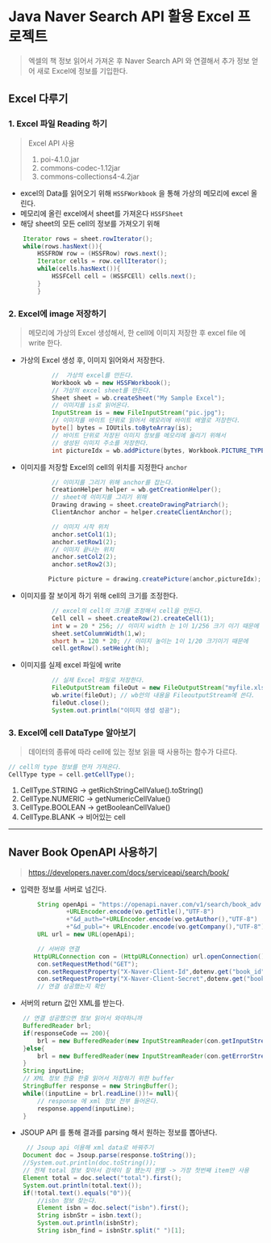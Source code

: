 # Java Naver Search API 활용 Excel 프로젝트
> 엑셀의 책 정보 읽어서 가져온 후 Naver Search API 와 연결해서 추가 정보 얻어 새로 Excel에 정보를 기입한다.

## Excel 다루기
### 1. Excel 파일 Reading 하기
> Excel API 사용
> 1. poi-4.1.0.jar
> 2. commons-codec-1.12jar 
> 3. commons-collections4-4.2jar

- excel의 Data를 읽어오기 위해 `HSSFWorkbook` 을 통해 가상의 메모리에 excel 올린다.
- 메모리에 올린 excel에서 sheet를 가져온다 `HSSFSheet`
- 해당 sheet의 모든 cell의 정보를 가져오기 위해
```java
    Iterator rows = sheet.rowIterator();
    while(rows.hasNext()){
        HSSFROW row = (HSSFRow) rows.next();
        Iterator cells = row.cellIterator();
        while(cells.hasNext()){
            HSSFCell cell = (HSSFCEll) cells.next();
        }
        }
```
### 2. Excel에 image 저장하기
> 메모리에 가상의 Excel 생성해서, 한 cell에 이미지 저장한 후 excel file 에 write 한다.
- 가상의 Excel 생성 후, 이미지 읽어와서 저장한다.
```java
            //  가상의 excel를 만든다.
            Workbook wb = new HSSFWorkbook();
            // 가상의 excel sheet를 만든다.
            Sheet sheet = wb.createSheet("My Sample Excel");
            // 이미지를 is로 읽어온다.
            InputStream is = new FileInputStream("pic.jpg");
            // 이미지를 바이트 단위로 읽어서 메모리에 바이트 배열로 저장한다.
            byte[] bytes = IOUtils.toByteArray(is);
            // 바이트 단위로 저장된 이미지 정보를 메모리에 올리기 위해서
            // 생성된 이미지 주소를 저장한다.
            int pictureIdx = wb.addPicture(bytes, Workbook.PICTURE_TYPE_JPEG);
```
- 이미지를 저장할 Excel의 cell의 위치를 지정한다 `anchor`
```java
            // 이미지를 그리기 위해 anchor를 잡는다.
            CreationHelper helper = wb.getCreationHelper();
            // sheet에 이미지를 그리기 위해
            Drawing drawing = sheet.createDrawingPatriarch();
            ClientAnchor anchor = helper.createClientAnchor();

            // 이미지 시작 위치
            anchor.setCol1(1);
            anchor.setRow1(2);
            // 이미지 끝나는 위치
            anchor.setCol2(2);
            anchor.setRow2(3);

           Picture picture = drawing.createPicture(anchor,pictureIdx);
```
- 이미지를 잘 보이게 하기 위해 cell의 크기를 조정한다.
```java
            // excel의 cell의 크기를 조정해서 cell을 만든다.
            Cell cell = sheet.createRow(2).createCell(1);
            int w = 20 * 256; // 이미지 width 는 1이 1/256 크기 이기 때문에
            sheet.setColumnWidth(1,w);
            short h = 120 * 20; // 이미지 높이는 1이 1/20 크기이기 때문에
            cell.getRow().setHeight(h);
```
- 이미지를 실제 excel  파일에 write
```java 
            // 실제 Excel 파일로 저장한다.
            FileOutputStream fileOut = new FileOutputStream("myfile.xls");
            wb.write(fileOut); // wb안의 내용을 FileoutputStream에 쓴다.
            fileOut.close();
            System.out.println("이미지 생성 성공");
```

### 3. Excel에 cell DataType 알아보기 
> 데이터의 종류에 따라 cell에 있는 정보 읽을 때 사용하는 함수가 다르다.

```java
// cell의 type 정보를 먼저 가져온다.
CellType type = cell.getCellType();
```

1. CellType.STRING -> getRichStringCellValue().toString()
2. CellType.NUMERIC -> getNumericCellValue()
3. CellType.BOOLEAN -> getBooleanCellValue()
4. CellType.BLANK -> 비어있는 cell

---
## Naver Book OpenAPI 사용하기
> https://developers.naver.com/docs/serviceapi/search/book/
- 입력한 정보를 서버로 넘긴다.
``` java
        String openApi = "https://openapi.naver.com/v1/search/book_adv.xml?d_titl"
                +URLEncoder.encode(vo.getTitle(),"UTF-8")
                +"&d_auth="+URLEncoder.encode(vo.getAuthor(),"UTF-8")
                +"&d_publ="+ URLEncoder.encode(vo.getCompany(),"UTF-8");
        URL url = new URL(openApi);

        // 서버와 연결
       HttpURLConnection con = (HttpURLConnection) url.openConnection();
        con.setRequestMethod("GET");
        con.setRequestProperty("X-Naver-Client-Id",dotenv.get("book_id"));
        con.setRequestProperty("X-Naver-Client-Secret",dotenv.get("book_key"));
        // 연결 성공했는지 확인
```
- 서버의 return 값인 XML를 받는다.
```java
    // 연결 성공했으면 정보 읽어서 와야하니까
    BufferedReader brl;
    if(responseCode == 200){
        brl = new BufferedReader(new InputStreamReader(con.getInputStream(),"UTF-8"));
    }else{
        brl = new BufferedReader(new InputStreamReader(con.getErrorStream()));
    }
    String inputLine;
    // XML 정보 한줄 한줄 읽어서 저장하기 위한 buffer
    StringBuffer response = new StringBuffer();
    while((inputLine = brl.readLine())!= null){
        // response 에 xml 정보 전부 들어온다.
        response.append(inputLine);
    }
```
- JSOUP API 를 통해 결과를 parsing 해서 원하는 정보를 뽑아낸다.
```java
     // Jsoup api 이용해 xml data로 바꿔주기
    Document doc = Jsoup.parse(response.toString());
    //System.out.println(doc.toString());
    // 전체 total 정보 찾아서 검색이 잘 됐는지 판별 -> 가장 첫번째 item만 사용
    Element total = doc.select("total").first();
    System.out.println(total.text());
    if(!total.text().equals("0")){
        //isbn 정보 찾는다.
        Element isbn = doc.select("isbn").first();
        String isbnStr = isbn.text();
        System.out.println(isbnStr);
        String isbn_find = isbnStr.split(" ")[1];
```